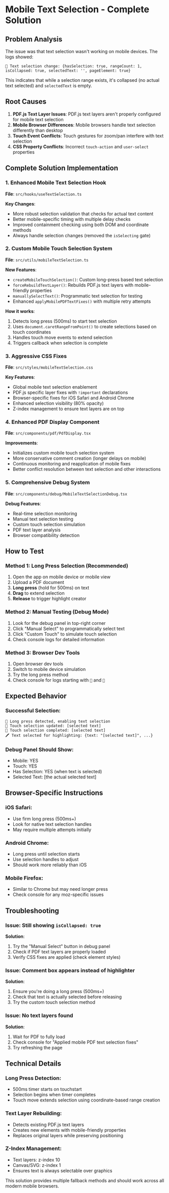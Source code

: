 # Mobile Text Selection - Complete Solution

## Problem Analysis
The issue was that text selection wasn't working on mobile devices. The logs showed:
```
📝 Text selection change: {hasSelection: true, rangeCount: 1, isCollapsed: true, selectedText: '', pageElement: true}
```

This indicates that while a selection range exists, it's collapsed (no actual text selected) and `selectedText` is empty.

## Root Causes
1. **PDF.js Text Layer Issues**: PDF.js text layers aren't properly configured for mobile text selection
2. **Mobile Browser Differences**: Mobile browsers handle text selection differently than desktop
3. **Touch Event Conflicts**: Touch gestures for zoom/pan interfere with text selection
4. **CSS Property Conflicts**: Incorrect `touch-action` and `user-select` properties

## Complete Solution Implementation

### 1. Enhanced Mobile Text Selection Hook
**File**: `src/hooks/useTextSelection.ts`

**Key Changes**:
- More robust selection validation that checks for actual text content
- Better mobile-specific timing with multiple delay checks
- Improved containment checking using both DOM and coordinate methods
- Always handle selection changes (removed the `isSelecting` gate)

### 2. Custom Mobile Touch Selection System
**File**: `src/utils/mobileTextSelection.ts`

**New Features**:
- `createMobileTouchSelection()`: Custom long-press based text selection
- `forceRebuildTextLayer()`: Rebuilds PDF.js text layers with mobile-friendly properties
- `manuallySelectText()`: Programmatic text selection for testing
- Enhanced `applyMobilePDFTextFixes()` with multiple retry attempts

**How it works**:
1. Detects long press (500ms) to start text selection
2. Uses `document.caretRangeFromPoint()` to create selections based on touch coordinates
3. Handles touch move events to extend selection
4. Triggers callback when selection is complete

### 3. Aggressive CSS Fixes
**File**: `src/styles/mobileTextSelection.css`

**Key Features**:
- Global mobile text selection enablement
- PDF.js specific layer fixes with `!important` declarations
- Browser-specific fixes for iOS Safari and Android Chrome
- Enhanced selection visibility (80% opacity)
- Z-index management to ensure text layers are on top

### 4. Enhanced PDF Display Component
**File**: `src/components/pdf/PdfDisplay.tsx`

**Improvements**:
- Initializes custom mobile touch selection system
- More conservative comment creation (longer delays on mobile)
- Continuous monitoring and reapplication of mobile fixes
- Better conflict resolution between text selection and other interactions

### 5. Comprehensive Debug System
**File**: `src/components/debug/MobileTextSelectionDebug.tsx`

**Debug Features**:
- Real-time selection monitoring
- Manual text selection testing
- Custom touch selection simulation
- PDF text layer analysis
- Browser compatibility detection

## How to Test

### Method 1: Long Press Selection (Recommended)
1. Open the app on mobile device or mobile view
2. Upload a PDF document
3. **Long press** (hold for 500ms) on text
4. **Drag** to extend selection
5. **Release** to trigger highlight creator

### Method 2: Manual Testing (Debug Mode)
1. Look for the debug panel in top-right corner
2. Click "Manual Select" to programmatically select text
3. Click "Custom Touch" to simulate touch selection
4. Check console logs for detailed information

### Method 3: Browser Dev Tools
1. Open browser dev tools
2. Switch to mobile device simulation
3. Try the long press method
4. Check console for logs starting with `📱` and `📝`

## Expected Behavior

### Successful Selection:
```
📱 Long press detected, enabling text selection
📱 Touch selection updated: [selected text]
📱 Touch selection completed: [selected text]
🖍️ Text selected for highlighting: {text: "[selected text]", ...}
```

### Debug Panel Should Show:
- Mobile: YES
- Touch: YES  
- Has Selection: YES (when text is selected)
- Selected Text: [the actual selected text]

## Browser-Specific Instructions

### iOS Safari:
- Use firm long press (500ms+)
- Look for native text selection handles
- May require multiple attempts initially

### Android Chrome:
- Long press until selection starts
- Use selection handles to adjust
- Should work more reliably than iOS

### Mobile Firefox:
- Similar to Chrome but may need longer press
- Check console for any moz-specific issues

## Troubleshooting

### Issue: Still showing `isCollapsed: true`
**Solution**: 
1. Try the "Manual Select" button in debug panel
2. Check if PDF text layers are properly loaded
3. Verify CSS fixes are applied (check element styles)

### Issue: Comment box appears instead of highlighter
**Solution**:
1. Ensure you're doing a long press (500ms+)
2. Check that text is actually selected before releasing
3. Try the custom touch selection method

### Issue: No text layers found
**Solution**:
1. Wait for PDF to fully load
2. Check console for "Applied mobile PDF text selection fixes"
3. Try refreshing the page

## Technical Details

### Long Press Detection:
- 500ms timer starts on touchstart
- Selection begins when timer completes
- Touch move extends selection using coordinate-based range creation

### Text Layer Rebuilding:
- Detects existing PDF.js text layers
- Creates new elements with mobile-friendly properties
- Replaces original layers while preserving positioning

### Z-Index Management:
- Text layers: z-index 10
- Canvas/SVG: z-index 1
- Ensures text is always selectable over graphics

This solution provides multiple fallback methods and should work across all modern mobile browsers.